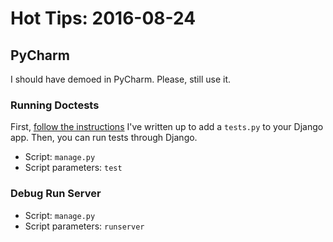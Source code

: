 # Hot Tips: 2016-08-24

## PyCharm

I should have demoed in PyCharm.
Please, still use it.

### Running Doctests

First, [follow the instructions](/notes/django-init.md) I've written up to add a `tests.py` to your Django app.
Then, you can run tests through Django.

* Script: `manage.py`
* Script parameters: `test`

### Debug Run Server

* Script: `manage.py`
* Script parameters: `runserver`
